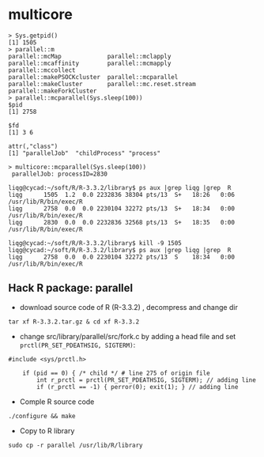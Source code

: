 # multicore

```
> Sys.getpid()
[1] 1505
> parallel::m
parallel::mcMap             parallel::mclapply          parallel::mcaffinity        parallel::mcmapply          parallel::mccollect         
parallel::makePSOCKcluster  parallel::mcparallel        parallel::makeCluster       parallel::mc.reset.stream   parallel::makeForkCluster   
> parallel::mcparallel(Sys.sleep(100))
$pid
[1] 2758

$fd
[1] 3 6

attr(,"class")
[1] "parallelJob"  "childProcess" "process"     

> multicore::mcparallel(Sys.sleep(100))                                                                                                                                                                             
 parallelJob: processID=2830

liqg@cycad:~/soft/R/R-3.3.2/library$ ps aux |grep liqg |grep  R                                                                 
liqg      1505  1.2  0.0 2232836 38304 pts/13  S+   18:26   0:06 /usr/lib/R/bin/exec/R
liqg      2758  0.0  0.0 2230104 32272 pts/13  S+   18:34   0:00 /usr/lib/R/bin/exec/R
liqg      2830  0.0  0.0 2232836 32568 pts/13  S+   18:35   0:00 /usr/lib/R/bin/exec/R

liqg@cycad:~/soft/R/R-3.3.2/library$ kill -9 1505
liqg@cycad:~/soft/R/R-3.3.2/library$ ps aux |grep liqg |grep  R
liqg      2758  0.0  0.0 2230104 32272 pts/13  S    18:34   0:00 /usr/lib/R/bin/exec/R
```

## Hack R package: parallel 
* download source code of R (R-3.3.2) , decompress and change dir
```
tar xf R-3.3.2.tar.gz & cd xf R-3.3.2
```
* change src/library/parallel/src/fork.c by adding a head file and set `prctl(PR_SET_PDEATHSIG, SIGTERM)`:
```
#include <sys/prctl.h>

    if (pid == 0) { /* child */ # line 275 of origin file
        int r_prctl = prctl(PR_SET_PDEATHSIG, SIGTERM); // adding line 
        if (r_prctl == -1) { perror(0); exit(1); } // adding line 

```
* Comple R source code
```
./configure && make
```
* Copy to R library
```
sudo cp -r parallel /usr/lib/R/library
```

